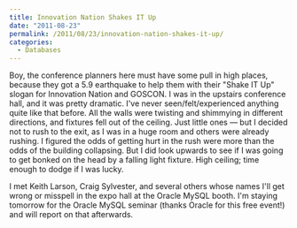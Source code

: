 ```yaml
---
title: Innovation Nation Shakes IT Up
date: "2011-08-23"
permalink: /2011/08/23/innovation-nation-shakes-it-up/
categories:
  - Databases
---
```

Boy, the conference planners here must have some pull in high places, because they got a 5.9 earthquake to help them with their "Shake IT Up" slogan for Innovation Nation and GOSCON. I was in the upstairs conference hall, and it was pretty dramatic. I've never seen/felt/experienced anything quite like that before. All the walls were twisting and shimmying in different directions, and fixtures fell out of the ceiling. Just little ones &#8212; but I decided not to rush to the exit, as I was in a huge room and others were already rushing. I figured the odds of getting hurt in the rush were more than the odds of the building collapsing. But I did look upwards to see if I was going to get bonked on the head by a falling light fixture. High ceiling; time enough to dodge if I was lucky.

I met Keith Larson, Craig Sylvester, and several others whose names I'll get wrong or misspell in the expo hall at the Oracle MySQL booth. I'm staying tomorrow for the Oracle MySQL seminar (thanks Oracle for this free event!) and will report on that afterwards.
